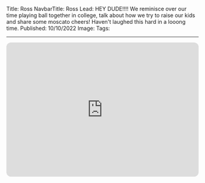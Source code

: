 Title: Ross
NavbarTitle: Ross
Lead: HEY DUDE!!!! We reminisce over our time playing ball together in college, talk about how we try to raise our kids and share some moscato cheers! Haven't laughed this hard in a looong time.
Published: 10/10/2022
Image:
Tags:

---
<iframe style="border-radius:12px" src="https://open.spotify.com/embed/episode/6AZ4re8ii95QNoLUocT5LB?utm_source=generator" width="100%" height="352" frameBorder="0" allowfullscreen="" allow="autoplay; clipboard-write; encrypted-media; fullscreen; picture-in-picture" loading="lazy"></iframe>